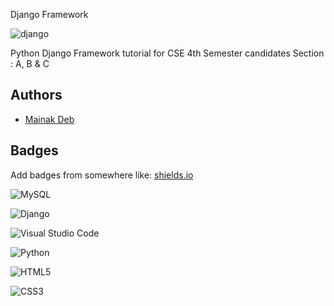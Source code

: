 Django Framework

![django](https://github.com/mainak-wq/CSEdjangoFramework/assets/75970138/e460c66f-5be7-499d-be34-e27ba29a9f4e)

Python Django Framework tutorial for CSE 4th Semester candidates 
Section : A, B & C


## Authors

- [Mainak Deb](https://www.github.com/mainak-wq)


## Badges

Add badges from somewhere like: [shields.io](https://shields.io/)

![MySQL](https://img.shields.io/badge/mysql-%2300f.svg?style=for-the-badge&logo=mysql&logoColor=white)

![Django](https://img.shields.io/badge/django-%23092E20.svg?style=for-the-badge&logo=django&logoColor=white)

![Visual Studio Code](https://img.shields.io/badge/Visual%20Studio%20Code-0078d7.svg?style=for-the-badge&logo=visual-studio-code&logoColor=white)

![Python](https://img.shields.io/badge/python-3670A0?style=for-the-badge&logo=python&logoColor=ffdd54)

![HTML5](https://img.shields.io/badge/html5-%23E34F26.svg?style=for-the-badge&logo=html5&logoColor=white)

![CSS3](https://img.shields.io/badge/css3-%231572B6.svg?style=for-the-badge&logo=css3&logoColor=white)

